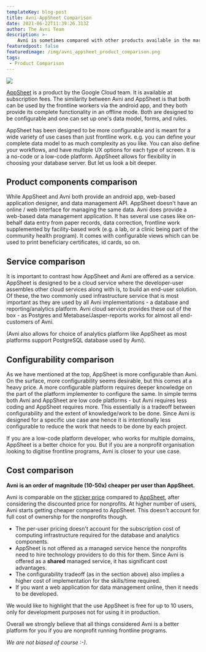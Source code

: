 ```yaml
---
templateKey: blog-post
title: Avni-AppSheet Comparison
date: 2021-06-22T11:39:26.313Z
author: The Avni Team
description: >-
    Avni is sometimes compared with other products available in the market and nonprofit organisations are interested in know why they should choose Avni. Hence, this is the first in series of posts where we discuss how Avni compares with these options - in the context of the frontline social/development programs done by nonprofit organisations. In this blog, we cover Avni's comparison with AppSheet. We have left out the virtues of open source from the scope of these posts.
featuredpost: false
featuredimage: /img/avni_appsheet_product_comparison.png
tags:
 - Product Comparison
---
```


![](/img/avni_appsheet_product_comparison.png)

<a href="https://www.appsheet.com/" target="_blank">AppSheet</a> is a product by the Google Cloud team. It is available at subscription fees. The similarity between Avni and AppSheet is that both can be used by the frontline workers via the android app, and they both provide its complete functionality in an offline mode. Both are designed to be configurable and one can set up one's data model, forms, and rules.

AppSheet has been designed to be more configurable and is meant for a wide variety of use cases than just frontline work. e.g. you can define your complete data model to as much complexity as you like. You can also define your workflows, and have multiple UX options for each type of screen. It is a no-code or a low-code platform. AppSheet allows for flexibility in choosing your database server. But let us look a bit deeper.


Product components comparison
------------------------------------------------------------
While AppSheet and Avni both provide an android app, web-based application designer, and data management API. AppSheet doesn't have an online / web interface for managing the same data. Avni does provide a web-based data management application. It has several use cases like on-behalf data entry from paper records, data correction, frontline work supplemented by facility-based work (e.g. a lab, or a clinic being part of the community health program). It comes with configurable views which can be used to print beneficiary certificates, id cards, so on.


Service comparison
------------------------------------------------------------
It is important to contrast how AppSheet and Avni are offered as a service. AppSheet is designed to be a cloud service where the developer-user assembles other cloud services along with is, to build an end-user solution. Of these, the two commonly used infrastructure service that is most important as they are used by all Avni implementations - a database and reporting/analytics platform. Avni cloud service provides these out of the box - as Postgres and Metabase/Jasper-reports works for almost all end-customers of Avni.

(Avni also allows for choice of analytics platform like AppSheet as most platforms support PostgreSQL database used by Avni).


Configurability comparison
------------------------------------------------------------
As we have mentioned at the top, AppSheet is more configurable than Avni. On the surface, more configurability seems desirable, but this comes at a heavy price. A more configurable platform requires deeper knowledge on the part of the platform implementer to configure the same. In simple terms both Avni and AppSheet are low code platforms - but Avni requires less coding and AppSheet requires more. This essentially is a tradeoff between configurability and the extent of knowledge/work to be done. Since Avni is designed for a specific use case ane hence it is intentionally less configurable to reduce the work that needs to be done by each project.

If you are a low-code platform developer, who works for multiple domains, AppSheet is a better choice for you. But if you are a nonprofit organisation looking to digitise frontline programs, Avni is closer to your use case.


Cost comparison
------------------------------------------------------------
**Avni is an order of magnitude (10-50x) cheaper per user than AppSheet.**

Avni is comparable on the <a href="https://avniproject.org/pricing" target="_blank">sticker price</a> compared to <a href="https://solutions.appsheet.com/pricing" target="_blank">AppSheet</a>, after considering the discounted price for nonprofits. At higher number of users, Avni starts getting cheaper compared to AppSheet. This doesn't account for full cost of ownership for the nonprofits though.

- The per-user pricing doesn't account for the subscription cost of computing infrastructure required for the database and analytics components.
- AppSheet is not offered as a managed service hence the nonprofits need to hire technology providers to do this for them. Since Avni is offered as a **shared** managed service, it has significant cost advantages.
- The configurability tradeoff (as in the section above) also implies a higher cost of implementation for the skills/time required.
- If you want a web application for data management online, then it needs to be developed.

We would like to highlight that the use AppSheet is free for up to 10 users, only for development purposes not for using it in production.

Overall we strongly believe that all things considered Avni is a better platform for you if you are nonprofit running frontline programs.

*We are not biased of course :-).*
